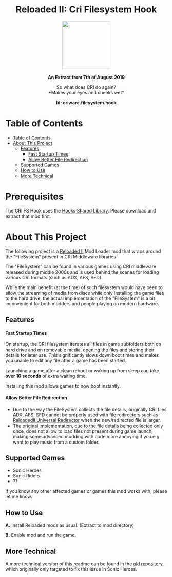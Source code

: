 <div align="center">
	<h1>Reloaded II: Cri Filesystem Hook</h1>
	<img src="https://i.imgur.com/BjPn7rU.png" width="150" align="center" />
	<br/> <br/>
	<strong>An Extract from 7th of August 2019</strong>
    <p>So what does CRI do again?<br/>
    *Makes your eyes and cheeks wet*</p>
<b>Id: criware.filesystem.hook</b>
</div>


# Table of Contents

- [Table of Contents](#table-of-contents)
- [About This Project](#about-this-project)
  - [Features](#features)
      - [Fast Startup Times](#fast-startup-times)
      - [Allow Better File Redirection](#allow-better-file-redirection)
  - [Supported Games](#supported-games)
  - [How to Use](#how-to-use)
  - [More Technical](#more-technical)

# Prerequisites
The CRI FS Hook uses the [Hooks Shared Library](https://github.com/Sewer56/Reloaded.SharedLib.Hooks).
Please download and extract that mod first.

# About This Project

The following project is a [Reloaded II](https://github.com/Reloaded-Project/Reloaded-II) Mod Loader mod that wraps around the "FileSystem" present in CRI Middleware libraries.

The "FileSystem" can be found in various games using CRI middleware released during middle 2000s and is used behind the scenes for loading various CRI formats (such as ADX, AFS, SFD).

While the main benefit (at the time) of such filesystem would have been to allow the streaming of media from discs while only installing the game files to the hard drive, the actual implementation of the "FileSystem" is a bit inconvenient for both modders and people playing on modern hardware.

## Features

#### Fast Startup Times
On startup, the CRI filesystem iterates all files in game subfolders both on hard drive and on removable media, opening the files and storing their details for later use. This significantly slows down boot times and makes you unable to edit any file after a game has been started.

Launching a game after a clean reboot or waking up from sleep can take **over 10 seconds** of extra waiting time.

Installing this mod allows games to now boot instantly.

#### Allow Better File Redirection
- Due to the way the FileSystem collects the file details, originally CRI files ADX, AFS, SFD cannot be properly used with file redirectors such as [ReloadedII Universal Redirector](https://github.com/Reloaded-Project/Reloaded.Mod.Universal.Redirector) when the new/redirected file is larger.
- The original implementation, due to the file details being collected only once, does not allow to load files not present during game launch, making some advanced modding with code more annoying if you e.g. want to play music from a custom folder.

## Supported Games
- Sonic Heroes
- Sonic Riders
- ??

If you know any other affected games or games this mod works with, please let me know.

## How to Use

**A.** Install Reloaded mods as usual. (Extract to mod directory)

**B.** Enable mod and run the game.

## More Technical
A more technical version of this readme can be found in the [old repository](https://github.com/Sewer56/Heroes-CRI-FileTable-Hook), which originally only targeted to fix this issue in Sonic Heroes.

